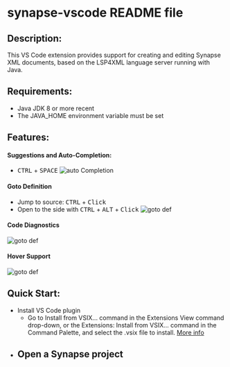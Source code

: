 # synapse-vscode README file

## Description:
This VS Code extension provides support for creating and editing Synapse XML documents, based on the LSP4XML language server running with Java.

## Requirements:
- Java JDK 8 or more recent
- The JAVA_HOME environment variable must be set

## Features:

#### Suggestions and Auto-Completion: 
* <kbd>CTRL</kbd> + <kbd>SPACE</kbd>
![auto Completion](/docs/autocompletion.gif)

#### Goto Definition 
* Jump to source: <kbd>CTRL</kbd> + <kbd>Click</kbd>    
* Open to the side with <kbd>CTRL</kbd> + <kbd>ALT</kbd> + <kbd>Click</kbd>
![goto def](/docs/gotodef.gif)

#### Code Diagnostics
![goto def](/docs/gotodef.gif)

#### Hover Support
![goto def](/docs/hover.gif)

## Quick Start:
- Install VS Code plugin
    - Go to Install from VSIX... command in the Extensions View command drop-down, or the Extensions: Install from VSIX... command in the Command Palette, and select the .vsix file to install. [More info](https://code.visualstudio.com/docs/editor/extension-gallery#_install-from-a-vsix)
- Open a Synapse project
    - 
